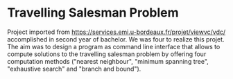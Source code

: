 # Travelling Salesman Problem
Project imported from https://services.emi.u-bordeaux.fr/projet/viewvc/vdc/ accomplished in second year of bachelor. We was four to realize this projet. The aim was to design a program as command line interface that allows to compute solutions to the travelling salesman problem by offering four computation methods ("nearest neighbour", "minimum spanning tree", "exhaustive search" and "branch and bound").
